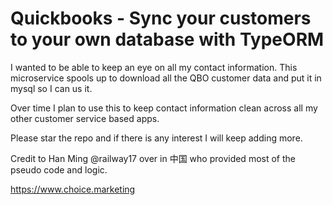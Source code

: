 # Quickbooks - Sync your customers to your own database with TypeORM

I wanted to be able to keep an eye on all my contact information. This microservice spools up to download all the QBO customer data and put it in mysql so I can us it. 

Over time I plan to use this to keep contact information clean across all my other customer service based apps. 

Please star the repo and if there is any interest I will keep adding more. 

Credit to Han Ming @railway17 over in 中国 who provided most of the pseudo code and logic. 

https://www.choice.marketing